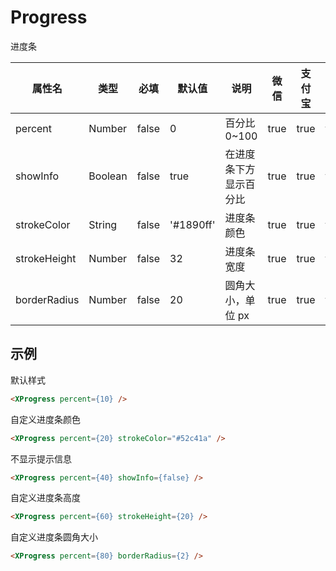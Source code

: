 # Progress

进度条

| 属性名 | 类型 | 必填 | 默认值 | 说明 | 微信 | 支付宝 | 百度 | 快应用 | H5 |
| --- | --- | --- | --- | --- | --- | --- | --- | --- | --- |
| percent | Number | false | 0 | 百分比0~100 | true | true | true | true | true |
| showInfo | Boolean | false | true | 在进度条下方显示百分比 | true | true | true | true | true |
| strokeColor | String | false | '#1890ff' | 进度条颜色 | true | true | true | true | true |
| strokeHeight | Number | false | 32 | 进度条宽度 | true | true | true | true | true |
| borderRadius | Number | false | 20 | 圆角大小，单位 px | true | true | true | true | true |

## 示例
默认样式
```html
<XProgress percent={10} />
```

自定义进度条颜色
```html
<XProgress percent={20} strokeColor="#52c41a" />
```

不显示提示信息
```html
<XProgress percent={40} showInfo={false} />
```

自定义进度条高度
```html
<XProgress percent={60} strokeHeight={20} />
```

自定义进度条圆角大小
```html
<XProgress percent={80} borderRadius={2} />
```